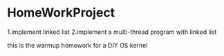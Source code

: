 # HomeWorkProject
1.implement linked list
2.implement a multi-thread program with linked list

this is the warmup homework for a DIY OS kernel
